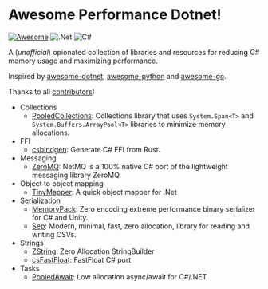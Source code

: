 # Awesome Performance Dotnet!
[![Awesome](https://cdn.rawgit.com/sindresorhus/awesome/d7305f38d29fed78fa85652e3a63e154dd8e8829/media/badge.svg)](https://github.com/sindresorhus/awesome)
![.Net](https://img.shields.io/badge/.NET-5C2D91?style=flat&logo=.net&logoColor=white)
![C#](https://img.shields.io/badge/c%23-%23239120.svg?style=flat&logo=csharp&logoColor=white)

A (_unofficial_) opionated collection of libraries and resources for reducing C# memory usage and maximizing performance.

Inspired by [awesome-dotnet](https://github.com/quozd/awesome-dotnet), [awesome-python](https://github.com/vinta/awesome-python) and [awesome-go](https://github.com/avelino/awesome-go).

Thanks to all [contributors](https://github.com/gregyjames/awesome-performance-dotnet/graphs/contributors)!
 - Collections
 	 - [PooledCollections](https://github.com/jtmueller/Collections.Pooled): Collections library that uses `System.Span<T>` and `System.Buffers.ArrayPool<T>` libraries to minimize memory allocations.
 - FFI
 	 - [csbindgen](https://github.com/Cysharp/csbindgen): Generate C# FFI from Rust.
 - Messaging
 	 - [ZeroMQ](https://github.com/zeromq/netmq): NetMQ is a 100% native C# port of the lightweight messaging library ZeroMQ.
 - Object to object mapping
 	 - [TinyMapper](https://github.com/TinyMapper/TinyMapper): A quick object mapper for .Net
 - Serialization
 	 - [MemoryPack](https://github.com/Cysharp/MemoryPack): Zero encoding extreme performance binary serializer for C# and Unity.
     - [Sep](https://github.com/nietras/Sep/): Modern, minimal, fast, zero allocation, library for reading and writing CSVs.
 - Strings
	 - [ZString](https://github.com/Cysharp/ZString): Zero Allocation StringBuilder
  	 - [csFastFloat](https://github.com/CarlVerret/csFastFloat): FastFloat C# port
 - Tasks
	 - [PooledAwait](https://github.com/mgravell/PooledAwait): Low allocation async/await for C#/.NET
